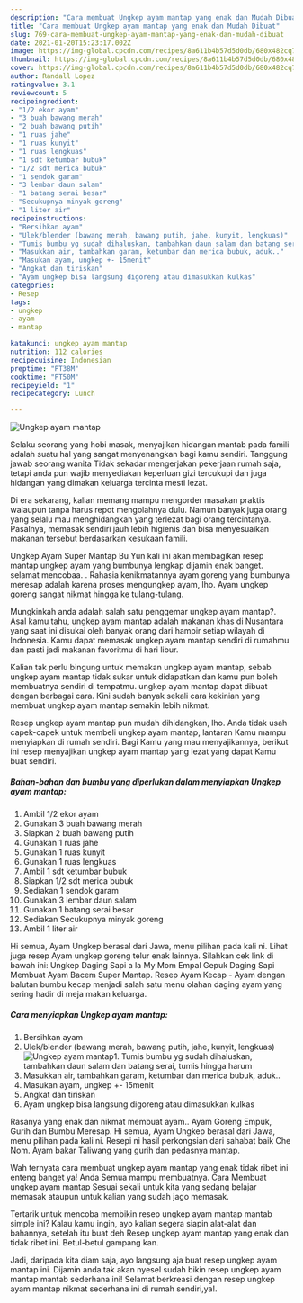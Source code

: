 ```yaml
---
description: "Cara membuat Ungkep ayam mantap yang enak dan Mudah Dibuat"
title: "Cara membuat Ungkep ayam mantap yang enak dan Mudah Dibuat"
slug: 769-cara-membuat-ungkep-ayam-mantap-yang-enak-dan-mudah-dibuat
date: 2021-01-20T15:23:17.002Z
image: https://img-global.cpcdn.com/recipes/8a611b4b57d5d0db/680x482cq70/ungkep-ayam-mantap-foto-resep-utama.jpg
thumbnail: https://img-global.cpcdn.com/recipes/8a611b4b57d5d0db/680x482cq70/ungkep-ayam-mantap-foto-resep-utama.jpg
cover: https://img-global.cpcdn.com/recipes/8a611b4b57d5d0db/680x482cq70/ungkep-ayam-mantap-foto-resep-utama.jpg
author: Randall Lopez
ratingvalue: 3.1
reviewcount: 5
recipeingredient:
- "1/2 ekor ayam"
- "3 buah bawang merah"
- "2 buah bawang putih"
- "1 ruas jahe"
- "1 ruas kunyit"
- "1 ruas lengkuas"
- "1 sdt ketumbar bubuk"
- "1/2 sdt merica bubuk"
- "1 sendok garam"
- "3 lembar daun salam"
- "1 batang serai besar"
- "Secukupnya minyak goreng"
- "1 liter air"
recipeinstructions:
- "Bersihkan ayam"
- "Ulek/blender (bawang merah, bawang putih, jahe, kunyit, lengkuas)"
- "Tumis bumbu yg sudah dihaluskan, tambahkan daun salam dan batang serai, tumis hingga harum"
- "Masukkan air, tambahkan garam, ketumbar dan merica bubuk, aduk.."
- "Masukan ayam, ungkep +- 15menit"
- "Angkat dan tiriskan"
- "Ayam ungkep bisa langsung digoreng atau dimasukkan kulkas"
categories:
- Resep
tags:
- ungkep
- ayam
- mantap

katakunci: ungkep ayam mantap 
nutrition: 112 calories
recipecuisine: Indonesian
preptime: "PT38M"
cooktime: "PT50M"
recipeyield: "1"
recipecategory: Lunch

---
```



![Ungkep ayam mantap](https://img-global.cpcdn.com/recipes/8a611b4b57d5d0db/680x482cq70/ungkep-ayam-mantap-foto-resep-utama.jpg)

Selaku seorang yang hobi masak, menyajikan hidangan mantab pada famili adalah suatu hal yang sangat menyenangkan bagi kamu sendiri. Tanggung jawab seorang  wanita Tidak sekadar mengerjakan pekerjaan rumah saja, tetapi anda pun wajib menyediakan keperluan gizi tercukupi dan juga hidangan yang dimakan keluarga tercinta mesti lezat.

Di era  sekarang, kalian memang mampu mengorder masakan praktis walaupun tanpa harus repot mengolahnya dulu. Namun banyak juga orang yang selalu mau menghidangkan yang terlezat bagi orang tercintanya. Pasalnya, memasak sendiri jauh lebih higienis dan bisa menyesuaikan makanan tersebut berdasarkan kesukaan famili. 

Ungkep Ayam Super Mantap Bu Yun kali ini akan membagikan resep mantap ungkep ayam yang bumbunya lengkap dijamin enak banget. selamat mencobaa. . Rahasia kenikmatannya ayam goreng yang bumbunya meresap adalah karena proses mengungkep ayam, lho. Ayam ungkep goreng sangat nikmat hingga ke tulang-tulang.

Mungkinkah anda adalah salah satu penggemar ungkep ayam mantap?. Asal kamu tahu, ungkep ayam mantap adalah makanan khas di Nusantara yang saat ini disukai oleh banyak orang dari hampir setiap wilayah di Indonesia. Kamu dapat memasak ungkep ayam mantap sendiri di rumahmu dan pasti jadi makanan favoritmu di hari libur.

Kalian tak perlu bingung untuk memakan ungkep ayam mantap, sebab ungkep ayam mantap tidak sukar untuk didapatkan dan kamu pun boleh membuatnya sendiri di tempatmu. ungkep ayam mantap dapat dibuat dengan berbagai cara. Kini sudah banyak sekali cara kekinian yang membuat ungkep ayam mantap semakin lebih nikmat.

Resep ungkep ayam mantap pun mudah dihidangkan, lho. Anda tidak usah capek-capek untuk membeli ungkep ayam mantap, lantaran Kamu mampu menyiapkan di rumah sendiri. Bagi Kamu yang mau menyajikannya, berikut ini resep menyajikan ungkep ayam mantap yang lezat yang dapat Kamu buat sendiri.

<!--inarticleads1-->

##### Bahan-bahan dan bumbu yang diperlukan dalam menyiapkan Ungkep ayam mantap:

1. Ambil 1/2 ekor ayam
1. Gunakan 3 buah bawang merah
1. Siapkan 2 buah bawang putih
1. Gunakan 1 ruas jahe
1. Gunakan 1 ruas kunyit
1. Gunakan 1 ruas lengkuas
1. Ambil 1 sdt ketumbar bubuk
1. Siapkan 1/2 sdt merica bubuk
1. Sediakan 1 sendok garam
1. Gunakan 3 lembar daun salam
1. Gunakan 1 batang serai besar
1. Sediakan Secukupnya minyak goreng
1. Ambil 1 liter air


Hi semua, Ayam Ungkep berasal dari Jawa, menu pilihan pada kali ni. Lihat juga resep Ayam ungkep goreng telur enak lainnya. Silahkan cek link di bawah ini: Ungkep Daging Sapi a la My Mom Empal Gepuk Daging Sapi Membuat Ayam Bacem Super Mantap. Resep Ayam Kecap - Ayam dengan balutan bumbu kecap menjadi salah satu menu olahan daging ayam yang sering hadir di meja makan keluarga. 

<!--inarticleads2-->

##### Cara menyiapkan Ungkep ayam mantap:

1. Bersihkan ayam
1. Ulek/blender (bawang merah, bawang putih, jahe, kunyit, lengkuas)
<img src="https://img-global.cpcdn.com/steps/57e37896dc1ae914/160x128cq70/ungkep-ayam-mantap-langkah-memasak-2-foto.jpg" alt="Ungkep ayam mantap">1. Tumis bumbu yg sudah dihaluskan, tambahkan daun salam dan batang serai, tumis hingga harum
1. Masukkan air, tambahkan garam, ketumbar dan merica bubuk, aduk..
1. Masukan ayam, ungkep +- 15menit
1. Angkat dan tiriskan
1. Ayam ungkep bisa langsung digoreng atau dimasukkan kulkas


Rasanya yang enak dan nikmat membuat ayam.. Ayam Goreng Empuk, Gurih dan Bumbu Meresap. Hi semua, Ayam Ungkep berasal dari Jawa, menu pilihan pada kali ni. Resepi ni hasil perkongsian dari sahabat baik Che Nom. Ayam bakar Taliwang yang gurih dan pedasnya mantap. 

Wah ternyata cara membuat ungkep ayam mantap yang enak tidak ribet ini enteng banget ya! Anda Semua mampu membuatnya. Cara Membuat ungkep ayam mantap Sesuai sekali untuk kita yang sedang belajar memasak ataupun untuk kalian yang sudah jago memasak.

Tertarik untuk mencoba membikin resep ungkep ayam mantap mantab simple ini? Kalau kamu ingin, ayo kalian segera siapin alat-alat dan bahannya, setelah itu buat deh Resep ungkep ayam mantap yang enak dan tidak ribet ini. Betul-betul gampang kan. 

Jadi, daripada kita diam saja, ayo langsung aja buat resep ungkep ayam mantap ini. Dijamin anda tak akan nyesel sudah bikin resep ungkep ayam mantap mantab sederhana ini! Selamat berkreasi dengan resep ungkep ayam mantap nikmat sederhana ini di rumah sendiri,ya!.


